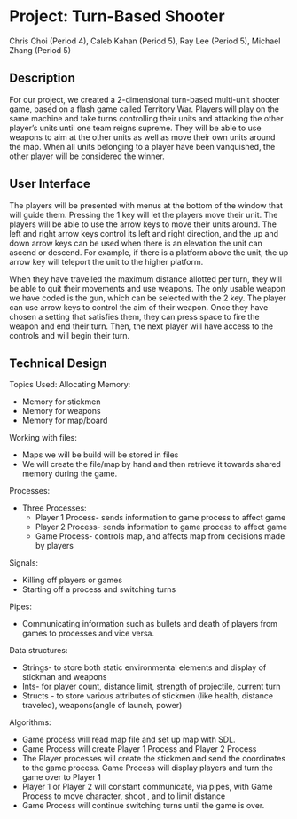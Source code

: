 # Project: Turn-Based Shooter
Chris Choi (Period 4), Caleb Kahan (Period 5), Ray Lee (Period 5), Michael Zhang (Period 5)

## Description
For our project, we created a 2-dimensional turn-based multi-unit shooter game, based on a flash game called Territory War. Players will play on the same machine and take turns controlling their units and attacking the other player’s units until one team reigns supreme. They will be able to use weapons to aim at the other units as well as move their own units around the map. When all units belonging to a player have been vanquished, the other player will be considered the winner. 

## User Interface
The players will be presented with menus at the bottom of the window that will guide them. Pressing the 1 key will let the players move their unit. The players will be able to use the arrow keys to move their units around. The left and right arrow keys control its left and right direction, and the up and down arrow keys can be used when there is an elevation the unit can ascend or descend. For example, if there is a platform above the unit, the up arrow key will teleport the unit to the higher platform. 

When they have travelled the maximum distance allotted per turn, they will be able to quit their movements and use weapons. The only usable weapon we have coded is the gun, which can be selected with the 2 key. The player can use arrow keys to control the aim of their weapon. Once they have chosen a setting that satisfies them, they can press space to fire the weapon and end their turn. Then, the next player will have access to the controls and will begin their turn. 

## Technical Design
Topics Used: Allocating Memory:
<ul>
  <li>Memory for stickmen
  <li>Memory for weapons
  <li>Memory for map/board
</ul> 
Working with files:
<ul>
  <li>Maps we will be build will be stored in files
  <li>We will create the file/map by hand and then retrieve it towards shared memory during the game.
</ul>
Processes:
<ul>
  <li>Three Processes:
  <ul>
    <li>Player 1 Process- sends information to game process to affect game
    <li>Player 2 Process- sends information to game process to affect game
    <li>Game Process- controls map, and affects map from decisions made by players
  </ul>
</ul>
Signals: 
<ul>
  <li>Killing off players or games
  <li>Starting off a process and switching turns
</ul>
Pipes: 
<ul>
  <li>Communicating information such as bullets and death of players from games to processes and vice versa. 
</ul>
Data structures:
<ul>
  <li>Strings- to store both static environmental elements and display of stickman and weapons
  <li>Ints- for player count, distance limit, strength of projectile, current turn
  <li>Structs - to store various attributes of stickmen (like health, distance traveled), weapons(angle of launch, power)
</ul>
Algorithms:
<ul>
  <li>Game process will read map file and set up map with SDL.
  <li>Game Process will create Player 1 Process and Player 2 Process
  <li>The Player processes will create the stickmen and send the coordinates to the game process. Game Process will display players and turn the game over to Player 1
  <li>Player 1 or Player 2 will constant communicate, via pipes,  with Game Process to move character, shoot , and to limit distance
  <li>Game Process will continue switching turns until the game is over. 
</ul>
